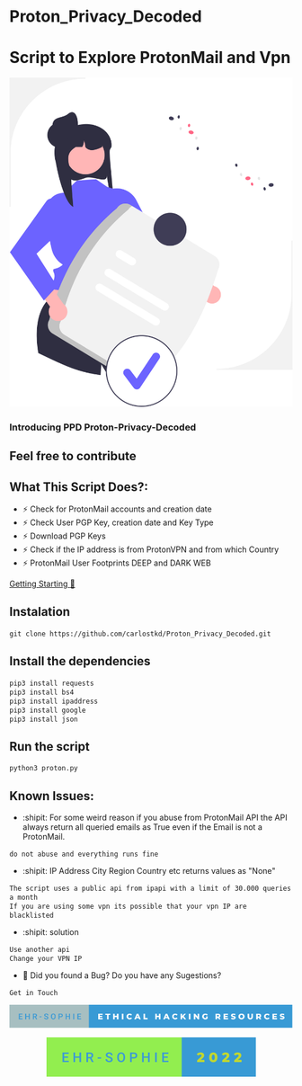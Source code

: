 # Proton_Privacy_Decoded
# Script to Explore ProtonMail and Vpn

<p align="center">

  <img src="https://raw.githubusercontent.com/carlostkd/Proton_Privacy_Decoded/master/proton.svg">

</p>


### Introducing PPD Proton-Privacy-Decoded

## Feel free to contribute

## What This Script Does?:

- ⚡ Check for ProtonMail accounts and creation date
- ⚡ Check User PGP Key, creation date and Key Type
- ⚡ Download PGP Keys
- ⚡ Check if the IP address is from ProtonVPN and from which Country
- ⚡ ProtonMail User Footprints DEEP and DARK WEB


[Getting Starting <g-emoji class="g-emoji" alias="footprints" fallback-src="https://github.githubassets.com/images/icons/emoji/unicode/1f463.png">👣</g-emoji>](#getting-started-)

## Instalation
```
git clone https://github.com/carlostkd/Proton_Privacy_Decoded.git
```
## Install the dependencies
```
pip3 install requests
pip3 install bs4
pip3 install ipaddress
pip3 install google
pip3 install json
```

## Run the script
```
python3 proton.py
```

## Known Issues:
- :shipit: For some weird reason if you abuse from ProtonMail API the API always return all queried emails as True even if the Email is not a ProtonMail.
```
do not abuse and everything runs fine
```

- :shipit: IP Address City Region Country etc returns values as "None"
```
The script uses a public api from ipapi with a limit of 30.000 queries a month
If you are using some vpn its possible that your vpn IP are blacklisted
```
- :shipit: solution
```
Use another api 
Change your VPN IP
```
- 👯 Did you found a Bug? Do you have any Sugestions?
```
Get in Touch
```

<p align="center">

<img src="https://raw.githubusercontent.com/carlostkd/EHR/master/ehr-sophie.svg">

</p>


<p align="center">

<img src="https://raw.githubusercontent.com/carlostkd/EHR/master/ehr-sophie-2022.svg">
</p>
